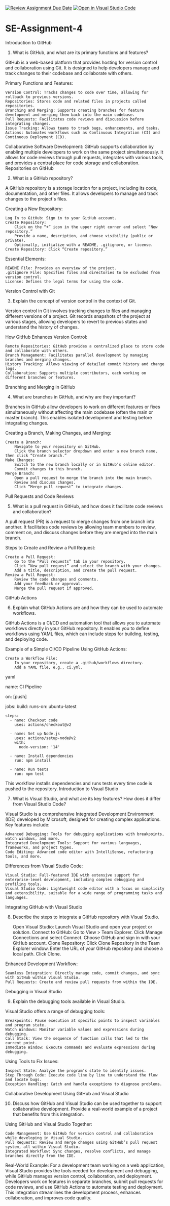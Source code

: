 [![Review Assignment Due Date](https://classroom.github.com/assets/deadline-readme-button-22041afd0340ce965d47ae6ef1cefeee28c7c493a6346c4f15d667ab976d596c.svg)](https://classroom.github.com/a/GvXCZgfk)
[![Open in Visual Studio Code](https://classroom.github.com/assets/open-in-vscode-2e0aaae1b6195c2367325f4f02e2d04e9abb55f0b24a779b69b11b9e10269abc.svg)](https://classroom.github.com/online_ide?assignment_repo_id=15574751&assignment_repo_type=AssignmentRepo)
# SE-Assignment-4
Introduction to GitHub

1. What is GitHub, and what are its primary functions and features?

GitHub is a web-based platform that provides hosting for version control and collaboration using Git. It is designed to help developers manage and track changes to their codebase and collaborate with others.

Primary Functions and Features:

    Version Control: Tracks changes to code over time, allowing for rollback to previous versions.
    Repositories: Stores code and related files in projects called repositories.
    Branching and Merging: Supports creating branches for feature development and merging them back into the main codebase.
    Pull Requests: Facilitates code reviews and discussion before integrating changes.
    Issue Tracking: Allows teams to track bugs, enhancements, and tasks.
    Actions: Automates workflows such as Continuous Integration (CI) and Continuous Deployment (CD).

Collaborative Software Development:
GitHub supports collaboration by enabling multiple developers to work on the same project simultaneously. It allows for code reviews through pull requests, integrates with various tools, and provides a central place for code storage and collaboration.
Repositories on GitHub

2. What is a GitHub repository?

A GitHub repository is a storage location for a project, including its code, documentation, and other files. It allows developers to manage and track changes to the project's files.

Creating a New Repository:

    Log In to GitHub: Sign in to your GitHub account.
    Create Repository:
        Click on the “+” icon in the upper right corner and select “New repository.”
        Provide a name, description, and choose visibility (public or private).
        Optionally, initialize with a README, .gitignore, or license.
    Create Repository: Click “Create repository.”

Essential Elements:

    README File: Provides an overview of the project.
    .gitignore File: Specifies files and directories to be excluded from version control.
    License: Defines the legal terms for using the code.

Version Control with Git

3. Explain the concept of version control in the context of Git.

Version control in Git involves tracking changes to files and managing different versions of a project. Git records snapshots of the project at various stages, allowing developers to revert to previous states and understand the history of changes.

How GitHub Enhances Version Control:

    Remote Repositories: GitHub provides a centralized place to store code and collaborate with others.
    Branch Management: Facilitates parallel development by managing branches and merging changes.
    History Tracking: Allows viewing of detailed commit history and change logs.
    Collaboration: Supports multiple contributors, each working on different branches or features.

Branching and Merging in GitHub

4. What are branches in GitHub, and why are they important?

Branches in GitHub allow developers to work on different features or fixes simultaneously without affecting the main codebase (often the main or master branch). This enables isolated development and testing before integrating changes.

Creating a Branch, Making Changes, and Merging:

    Create a Branch:
        Navigate to your repository on GitHub.
        Click the branch selector dropdown and enter a new branch name, then click “Create branch.”
    Make Changes:
        Switch to the new branch locally or in GitHub’s online editor.
        Commit changes to this branch.
    Merge Branch:
        Open a pull request to merge the branch into the main branch.
        Review and discuss changes.
        Click “Merge pull request” to integrate changes.

Pull Requests and Code Reviews

5. What is a pull request in GitHub, and how does it facilitate code reviews and collaboration?

A pull request (PR) is a request to merge changes from one branch into another. It facilitates code reviews by allowing team members to review, comment on, and discuss changes before they are merged into the main branch.

Steps to Create and Review a Pull Request:

    Create a Pull Request:
        Go to the “Pull requests” tab in your repository.
        Click “New pull request” and select the branch with your changes.
        Add a title, description, and create the pull request.
    Review a Pull Request:
        Review the code changes and comments.
        Add your feedback or approval.
        Merge the pull request if approved.

GitHub Actions

6. Explain what GitHub Actions are and how they can be used to automate workflows.

GitHub Actions is a CI/CD and automation tool that allows you to automate workflows directly in your GitHub repository. It enables you to define workflows using YAML files, which can include steps for building, testing, and deploying code.

Example of a Simple CI/CD Pipeline Using GitHub Actions:

    Create a Workflow File:
        In your repository, create a .github/workflows directory.
        Add a YAML file, e.g., ci.yml.

yaml

name: CI Pipeline

on: [push]

jobs:
  build:
    runs-on: ubuntu-latest

    steps:
      - name: Checkout code
        uses: actions/checkout@v2

      - name: Set up Node.js
        uses: actions/setup-node@v2
        with:
          node-version: '14'

      - name: Install dependencies
        run: npm install

      - name: Run tests
        run: npm test

This workflow installs dependencies and runs tests every time code is pushed to the repository.
Introduction to Visual Studio

7. What is Visual Studio, and what are its key features? How does it differ from Visual Studio Code?

Visual Studio is a comprehensive Integrated Development Environment (IDE) developed by Microsoft, designed for creating complex applications. Key features include:

    Advanced Debugging: Tools for debugging applications with breakpoints, watch windows, and more.
    Integrated Development Tools: Support for various languages, frameworks, and project types.
    Code Editing: Advanced code editor with IntelliSense, refactoring tools, and more.

Differences from Visual Studio Code:

    Visual Studio: Full-featured IDE with extensive support for enterprise-level development, including complex debugging and profiling tools.
    Visual Studio Code: Lightweight code editor with a focus on simplicity and extensibility, suitable for a wide range of programming tasks and languages.

Integrating GitHub with Visual Studio

8. Describe the steps to integrate a GitHub repository with Visual Studio.

    Open Visual Studio: Launch Visual Studio and open your project or solution.
    Connect to GitHub:
        Go to View > Team Explorer.
        Click Manage Connections and select Connect.
        Choose GitHub and sign in with your GitHub account.
    Clone Repository:
        Click Clone Repository in the Team Explorer window.
        Enter the URL of your GitHub repository and choose a local path.
        Click Clone.

Enhanced Development Workflow:

    Seamless Integration: Directly manage code, commit changes, and sync with GitHub within Visual Studio.
    Pull Requests: Create and review pull requests from within the IDE.

Debugging in Visual Studio

9. Explain the debugging tools available in Visual Studio.

Visual Studio offers a range of debugging tools:

    Breakpoints: Pause execution at specific points to inspect variables and program state.
    Watch Windows: Monitor variable values and expressions during debugging.
    Call Stack: View the sequence of function calls that led to the current point.
    Immediate Window: Execute commands and evaluate expressions during debugging.

Using Tools to Fix Issues:

    Inspect State: Analyze the program’s state to identify issues.
    Step Through Code: Execute code line by line to understand the flow and locate bugs.
    Exception Handling: Catch and handle exceptions to diagnose problems.

Collaborative Development Using GitHub and Visual Studio

10. Discuss how GitHub and Visual Studio can be used together to support collaborative development. Provide a real-world example of a project that benefits from this integration.

Using GitHub and Visual Studio Together:

    Code Management: Use GitHub for version control and collaboration while developing in Visual Studio.
    Pull Requests: Review and merge changes using GitHub’s pull request system, all within Visual Studio.
    Integrated Workflow: Sync changes, resolve conflicts, and manage branches directly from the IDE.

Real-World Example:
For a development team working on a web application, Visual Studio provides the tools needed for development and debugging, while GitHub manages version control, collaboration, and deployment. Developers work on features in separate branches, submit pull requests for code reviews, and use GitHub Actions to automate testing and deployment. This integration streamlines the development process, enhances collaboration, and improves code quality.
